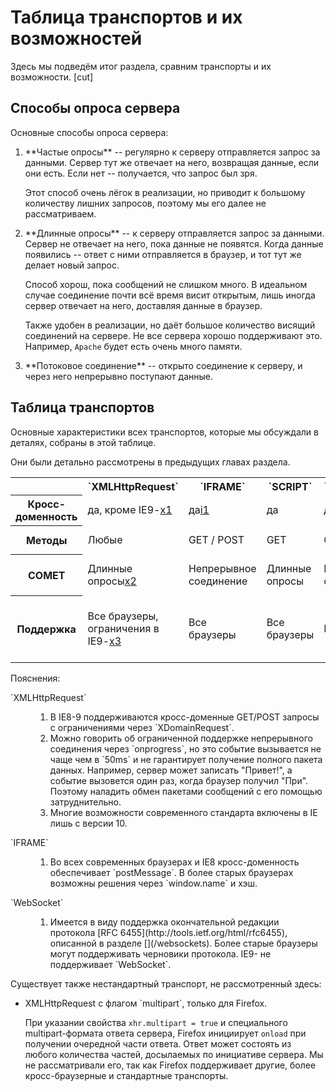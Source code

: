 # Таблица транспортов и их возможностей 

Здесь мы подведём итог раздела, сравним транспорты и их возможности.
[cut]

## Способы опроса сервера

Основные способы опроса сервера:
<ol>
<li>**Частые опросы** -- регулярно к серверу отправляется запрос за данными. Сервер тут же отвечает на него, возвращая данные, если они есть. Если нет -- получается, что запрос был зря.

Этот способ очень лёгок в реализации, но приводит к большому количеству лишних запросов, поэтому мы его далее не рассматриваем.
</li>
<li>**Длинные опросы** -- к серверу отправляется запрос за данными. Сервер не отвечает на него, пока данные не появятся. Когда данные появились -- ответ с ними отправляется в браузер, и тот тут же делает новый запрос.

Способ хорош, пока сообщений не слишком много. В идеальном случае соединение почти всё время висит открытым, лишь иногда сервер отвечает на него, доставляя данные в браузер.

Также удобен в реализации, но даёт большое количество висящий соединений на сервере. Не все сервера хорошо поддерживают это. Например, `Apache` будет есть очень много памяти.
</li>
<li>**Потоковое соединение** -- открыто соединение к серверу, и через него непрерывно поступают данные.</li>
</ol>

## Таблица транспортов
Основные характеристики всех транспортов, которые мы обсуждали в деталях, собраны в этой таблице.

Они были детально рассмотрены в предыдущих главах раздела.

<table>
<tr>
<th></th>
<th>`XMLHttpRequest`</th>
<th>`IFRAME`</th>
<th>`SCRIPT`</th>
<th>`EventSource`</th>
<th>`WebSocket`</th>
</tr>
<tr>
<th>Кросс-доменность</th>
<td>да, кроме IE9-<a class="link-ref" href="#x1">x1</a></td>
<td>да<a class="link-ref" href="#i1">i1</a></td>
<td>да</td>
<td>да</td>
<td>да</td>
</tr>
<tr>
<th>Методы</th>
<td>Любые</td>
<td>GET / POST</td>
<td>GET</td>
<td>GET</td>
<td>Свой протокол</td>
</tr>
<tr>
<th>COMET</th>
<td>Длинные опросы<a class="link-ref" href="#x2">x2</a></td>
<td>Непрерывное соединение</td>
<td>Длинные опросы</td>
<td>Непрерывное соединение</td>
<td>Непрерывное соединение в обе стороны</td>
</tr>
<tr>
<th>Поддержка</th>
<td>Все браузеры, ограничения в IE9-<a class="link-ref" href="#x3">x3</a></td>
<td>Все браузеры</td>
<td>Все браузеры</td>
<td>Кроме IE</td>
<td>IE 10, FF11, Chrome 16, Safari 6, Opera 12.5<a class="link-ref" href="#w1">w1</a></td>
</tr>
</table>

Пояснения:

<dl>
<dt>`XMLHttpRequest`</dt>
<dd>
<ol>
<li id="x1">В IE8-9 поддерживаются кросс-доменные GET/POST запросы с ограничениями через `XDomainRequest`.</li>
<li id="x2">Можно говорить об ограниченной поддержке непрерывного соединения через `onprogress`, но это событие вызывается не чаще чем в `50ms` и не гарантирует получение полного пакета данных. Например, сервер может записать "Привет!", а событие вызовется один раз, когда браузер получил "При". Поэтому наладить обмен пакетами сообщений с его помощью затруднительно.
</li>
<li id="x3">Многие возможности современного стандарта включены в IE лишь с версии 10.</li>
</ol>
</dd>
<dt>`IFRAME`</dt>
<dd>
<ol>
<li id="i1">Во всех современных браузерах и IE8 кросс-доменность обеспечивает `postMessage`. В более старых браузерах возможны решения через `window.name` и хэш.</li>
</ol>
</dd>
<dt>`WebSocket`</dt>
<dd>
<ol>
<li id="w1">Имеется в виду поддержка окончательной редакции протокола [RFC 6455](http://tools.ietf.org/html/rfc6455), описанной в разделе [](/websockets). Более старые браузеры могут поддерживать черновики протокола. IE9- не поддерживает `WebSocket`.</li>
</ol>
</dd>
</dl>

Существует также нестандартный транспорт, не рассмотренный здесь:
<ul>
<li>XMLHttpRequest с флагом `multipart`, только для Firefox. 

При указании свойства `xhr.multipart = true` и специального multipart-формата ответа сервера, Firefox инициирует `onload` при получении очередной части ответа. Ответ может состоять из любого количества частей, досылаемых по инициативе сервера. Мы не рассматривали его, так как Firefox поддерживает другие, более кросс-браузерные и стандартные транспорты.
</li>
</ul>

